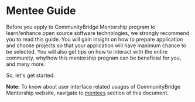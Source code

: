 # Mentee Guide

Before you apply to CommunityBridge Mentorship program to learn/enhance open source software technologies, we strongly recommend you to read this guide. You will gain insight on how to prepare application and choose projects so that your application will have maximum chance to be selected. You will also get tips on how to interact with the entire community, why/how this mentorship program can be beneficial for you, and many more.

So, let's get started.

**Note:** To know about user interface related usages of CommunityBridge Mentorship website, navigate to [mentees](../mentees/) section of this document.

